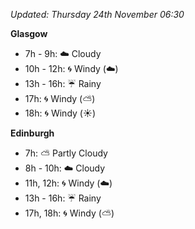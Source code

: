 *Updated: Thursday 24th November 06:30*

**Glasgow**

* 7h - 9h: :cloud: Cloudy
* 10h - 12h: :cyclone: Windy (:cloud:)
* 13h - 16h: :umbrella: Rainy
* 17h: :cyclone: Windy (:partly_sunny:)
* 18h: :cyclone: Windy (:sunny:)

**Edinburgh**

* 7h: :partly_sunny: Partly Cloudy
* 8h - 10h: :cloud: Cloudy
* 11h, 12h: :cyclone: Windy (:cloud:)
* 13h - 16h: :umbrella: Rainy
* 17h, 18h: :cyclone: Windy (:partly_sunny:)
